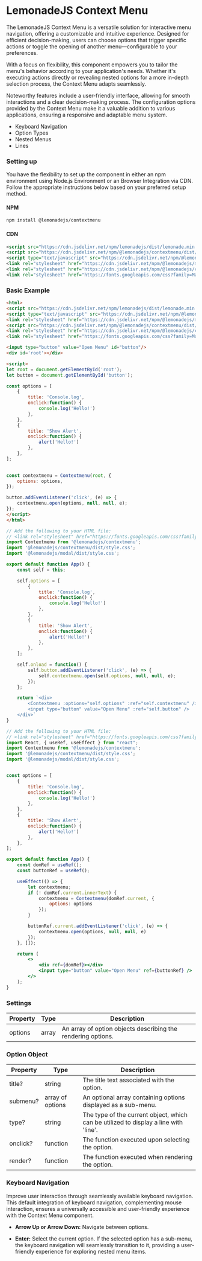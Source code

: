 LemonadeJS Context Menu
====================

The LemonadeJS Context Menu is a versatile solution for interactive menu navigation, offering a customizable and intuitive experience. Designed for efficient decision-making, users can choose options that trigger specific actions or toggle the opening of another menu—configurable to your preferences.

With a focus on flexibility, this component empowers you to tailor the menu's behavior according to your application's needs. Whether it's executing actions directly or revealing nested options for a more in-depth selection process, the Context Menu adapts seamlessly.

Noteworthy features include a user-friendly interface, allowing for smooth interactions and a clear decision-making process. The configuration options provided by the Context Menu make it a valuable addition to various applications, ensuring a responsive and adaptable menu system.

- Keyboard Navigation
- Option Types
- Nested Menus
- Lines

### Setting up

You have the flexibility to set up the component in either an npm environment using Node.js Environment or an Browser Integration via CDN. Follow the appropriate instructions below based on your preferred setup method.

#### NPM

```bash
npm install @lemonadejs/contextmenu
```

#### CDN
```xml
<script src="https://cdn.jsdelivr.net/npm/lemonadejs/dist/lemonade.min.js"></script>
<script src="https://cdn.jsdelivr.net/npm/@lemonadejs/contextmenu/dist/index.min.js"></script>
<script type="text/javascript" src="https://cdn.jsdelivr.net/npm/@lemonadejs/modal/dist/index.min.js"></script>
<link rel="stylesheet" href="https://cdn.jsdelivr.net/npm/@lemonadejs/modal/dist/style.min.css" />
<link rel="stylesheet" href="https://cdn.jsdelivr.net/npm/@lemonadejs/contextmenu/dist/style.min.css" />
<link rel="stylesheet" href="https://fonts.googleapis.com/css?family=Material+Icons" />
```

### Basic Example

```html
<html>
<script src="https://cdn.jsdelivr.net/npm/lemonadejs/dist/lemonade.min.js"></script>
<script type="text/javascript" src="https://cdn.jsdelivr.net/npm/@lemonadejs/modal/dist/index.min.js"></script>
<link rel="stylesheet" href="https://cdn.jsdelivr.net/npm/@lemonadejs/modal/dist/style.min.css" />
<script src="https://cdn.jsdelivr.net/npm/@lemonadejs/contextmenu/dist/index.min.js"></script>
<link rel="stylesheet" href="https://cdn.jsdelivr.net/npm/@lemonadejs/contextmenu/dist/style.min.css" />
<link rel="stylesheet" href="https://fonts.googleapis.com/css?family=Material+Icons" />

<input type="button" value="Open Menu" id="button"/>
<div id='root'></div>

<script>
let root = document.getElementById('root');
let button = document.getElementById('button');

const options = [
    {
        title: 'Console.log',
        onclick:function() {
            console.log('Hello!')
        },
    },
    {
        title: 'Show Alert',
        onclick:function() {
            alert('Hello!')
        },
    },
];
    

const contextmenu = Contextmenu(root, {
    options: options,
});

button.addEventListener('click', (e) => {
    contextmenu.open(options, null, null, e);
});
</script>
</html>
```
```javascript
// Add the following to your HTML file:
// <link rel="stylesheet" href="https://fonts.googleapis.com/css?family=Material+Icons" />
import Contextmenu from '@lemonadejs/contextmenu';
import '@lemonadejs/contextmenu/dist/style.css';
import '@lemonadejs/modal/dist/style.css';

export default function App() {
    const self = this;

    self.options = [
        {
            title: 'Console.log',
            onclick:function() {
                console.log('Hello!')
            },
        },
        {
            title: 'Show Alert',
            onclick:function() {
                alert('Hello!')
            },
        },
    ];

    self.onload = function() {
        self.button.addEventListener('click', (e) => {
            self.contextmenu.open(self.options, null, null, e);
        });
    };

    return `<div>
        <Contextmenu :options="self.options" :ref="self.contextmenu" />
        <input type="button" value="Open Menu" :ref="self.button" />
    </div>`
}
```
```jsx
// Add the following to your HTML file:
// <link rel="stylesheet" href="https://fonts.googleapis.com/css?family=Material+Icons" />
import React, { useRef, useEffect } from "react";
import Contextmenu from '@lemonadejs/contextmenu';
import '@lemonadejs/contextmenu/dist/style.css';
import '@lemonadejs/modal/dist/style.css';


const options = [
    {
        title: 'Console.log',
        onclick:function() {
            console.log('Hello!')
        },
    },
    {
        title: 'Show Alert',
        onclick:function() {
            alert('Hello!')
        },
    },
];

export default function App() {
    const domRef = useRef();
    const buttonRef = useRef();

    useEffect(() => {
        let contextmenu;
        if (! domRef.current.innerText) {
            contextmenu = Contextmenu(domRef.current, {
                options: options
            });
        }

        buttonRef.current.addEventListener('click', (e) => {
            contextmenu.open(options, null, null, e)
        });
    }, []);

    return (
        <>
            <div ref={domRef}></div>
            <input type="button" value="Open Menu" ref={buttonRef} />
        </>
    );
}
```

### Settings

| Property  | Type | Description |
|-----------|------|-------------|
| options | array | An array of option objects describing the rendering options. |

### Option Object

| Property  | Type | Description |
|-----------|------|-------------|
| title? | string | The title text associated with the option. |
| submenu? | array of options | An optional array containing options displayed as a sub-menu. |
| type? | string | The type of the current object, which can be utilized to display a line with 'line'. |
| onclick? | function | The function executed upon selecting the option. |
| render? | function | The function executed when rendering the option. |

### Keyboard Navigation

Improve user interaction through seamlessly available keyboard navigation. This default integration of keyboard navigation, complementing mouse interaction, ensures a universally accessible and user-friendly experience with the Context Menu component.

* **Arrow Up or Arrow Down:** Navigate between options.

* **Enter:** Select the current option. If the selected option has a sub-menu, the keyboard navigation will seamlessly transition to it, providing a user-friendly experience for exploring nested menu items.